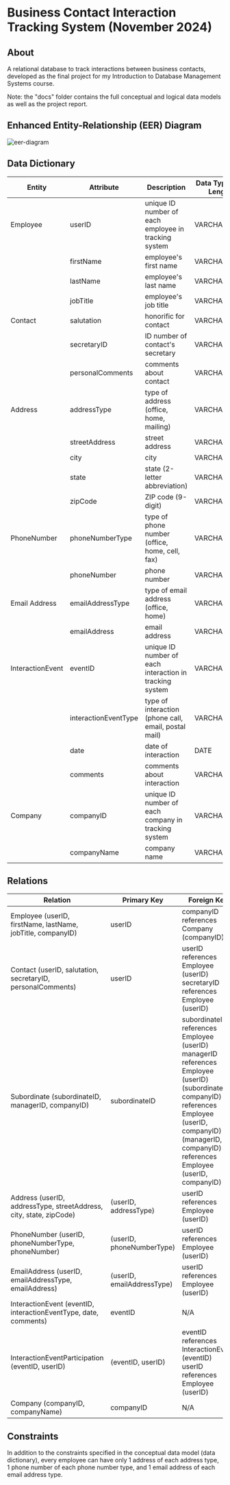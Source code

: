 # Business Contact Interaction Tracking System (November 2024)

## About
A relational database to track interactions between business contacts, developed as the final project for my Introduction to Database Management Systems course.

Note: the "docs" folder contains the full conceptual and logical data models as well as the project report.

## Enhanced Entity-Relationship (EER) Diagram

![eer-diagram](https://github.com/user-attachments/assets/2052f00a-0835-48c9-9bd2-d256a072d669)

## Data Dictionary

| Entity | Attribute | Description | Data Type and Length | Nulls |
| ------ | --------- | ----------- | -------------------- | ----- |
| Employee | userID | unique ID number of each employee in tracking system | VARCHAR(10) | no |
|          | firstName | employee's first name | VARCHAR(50) | no |
|          | lastName | employee's last name | VARCHAR(50) | no |
|          | jobTitle | employee's job title | VARCHAR(100) | no |
| Contact | salutation | honorific for contact | VARCHAR(10) | yes |
|         | secretaryID | ID number of contact's secretary | VARCHAR(10) | yes |
|         | personalComments | comments about contact | VARCHAR(500) | yes |
| Address | addressType | type of address (office, home, mailing) | VARCHAR(10) | no |
|         | streetAddress | street address | VARCHAR(200) | no |
|         | city | city | VARCHAR(50) | no |
|         | state | state (2-letter abbreviation) | VARCHAR(2) | no |
|         | zipCode | ZIP code (9-digit) | VARCHAR(9) | no |
| PhoneNumber | phoneNumberType | type of phone number (office, home, cell, fax) | VARCHAR(10) | no |
|             | phoneNumber | phone number | VARCHAR(10) | no |
| Email Address | emailAddressType | type of email address (office, home) | VARCHAR(10) | no |
|               | emailAddress | email address | VARCHAR(150) | no |
| InteractionEvent | eventID | unique ID number of each interaction in tracking system | VARCHAR(25) | no |
|                  | interactionEventType | type of interaction (phone call, email, postal mail) | VARCHAR(10) | no |
|                  | date | date of interaction | DATE | no |
|                  | comments | comments about interaction | VARCHAR(500) | yes |
| Company | companyID | unique ID number of each company in tracking system | VARCHAR(10) | no |
|         | companyName | company name | VARCHAR(100) | no |

## Relations

| Relation | Primary Key | Foreign Key |
| -------- | ----------- | ----------- |
| Employee (userID, firstName, lastName, jobTitle, companyID) | userID | companyID references Company (companyID) |
| Contact (userID, salutation, secretaryID, personalComments) | userID | userID references Employee (userID)<br>secretaryID references Employee (userID) |
| Subordinate (subordinateID, managerID, companyID) | subordinateID | subordinateID references Employee (userID)<br>managerID references Employee (userID)<br>(subordinateID, companyID) references Employee (userID, companyID)<br>(managerID, companyID) references Employee (userID, companyID) |
| Address (userID, addressType, streetAddress, city, state, zipCode) | (userID, addressType) | userID references Employee (userID) |
| PhoneNumber (userID, phoneNumberType, phoneNumber) | (userID, phoneNumberType) | userID references Employee (userID) |
| EmailAddress (userID, emailAddressType, emailAddress) | (userID, emailAddressType) | userID references Employee (userID) |
| InteractionEvent (eventID, interactionEventType, date, comments) | eventID | N/A |
| InteractionEventParticipation (eventID, userID) | (eventID, userID) | eventID references InteractionEvent (eventID)<br>userID references Employee (userID) |
| Company (companyID, companyName) | companyID | N/A |

## Constraints

In addition to the constraints specified in the conceptual data model (data dictionary), every employee can have only 1 address of each address type, 1 phone number of each phone number type, and 1 email address of each email address type.

